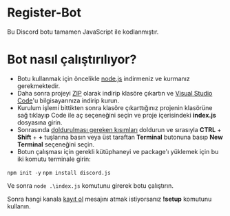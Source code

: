 # Register-Bot

Bu Discord botu tamamen JavaScript ile kodlanmıştır.

# Bot nasıl çalıştırılıyor?
- Botu kullanmak için öncelikle [node.js](https://nodejs.org/dist/v20.15.0/node-v20.15.0-x64.msi) indirmeniz ve kurmanız gerekmektedir.
- Daha sonra projeyi [ZIP](https://www.win-rar.com/postdownload.html?&L=5) olarak indirip klasöre çıkartın ve [Visual Studio Code](https://code.visualstudio.com/)'u bilgisayarınıza indirip kurun.
- Kurulum işlemi bittikten sonra klasöre çıkarttığınız projenin klasörüne sağ tıklayıp Code ile aç seçeneğini seçin ve proje içerisindeki **index.js** dosyasına girin.
- Sonrasında [doldurulması gereken kısımları](https://prnt.sc/DYbNjM7RT8Og) doldurun ve sırasıyla **CTRL** + **Shift** + **+** tuşlarına basın veya üst taraftan **Terminal** butonuna basıp **New Terminal** seçeneğini seçin.
- Botun çalışması için gerekli kütüphaneyi ve package'ı yüklemek için bu iki komutu terminale girin:

`npm init -y`
`npm install discord.js`

Ve sonra `node .\index.js` komutunu girerek botu çalıştırın.

Sonra hangi kanala [kayıt ol](https://prnt.sc/bkh9cRQB7ifV) mesajını atmak istiyorsanız **!setup** komutunu kullanın.
